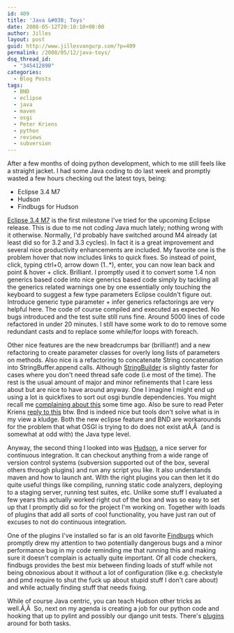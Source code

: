 ```yaml
---
id: 409
title: 'Java &#038; Toys'
date: 2008-05-12T20:10:10+00:00
author: Jilles
layout: post
guid: http://www.jillesvangurp.com/?p=409
permalink: /2008/05/12/java-toys/
dsq_thread_id:
  - "345412890"
categories:
  - Blog Posts
tags:
  - BND
  - eclipse
  - java
  - maven
  - osgi
  - Peter Kriens
  - python
  - reviews
  - subversion
---
```

After a few months of doing python development, which to me still feels like a straight jacket. I had some Java coding to do last week and promptly wasted a few hours checking out the latest toys, being:
<ul>
	<li>Eclipse 3.4 M7</li>
	<li>Hudson</li>
	<li>Findbugs for Hudson</li>
</ul>
<a href="http://download.eclipse.org/eclipse/downloads/drops/S-3.4M7-200805020100/eclipse-news-M7.html">Eclipse 3.4 M7</a> is the first milestone I've tried for the upcoming Eclipse release. This is due to me not coding Java much lately; nothing wrong with it otherwise. Normally, I'd probably have switched around M4 already (at least did so for 3.2 and 3.3 cycles). In fact it is a great improvement and several nice productivity enhancements are included. My favorite one is the problem hover that now includes links to quick fixes. So instead of point, click, typing ctrl+0, arrow down (1..*), enter, you can now lean back and point &amp; hover + click. Brilliant. I promptly used it to convert some 1.4 non generics based code into nice generics based code simply by tackling all the generics related warnings one by one essentially only touching the keyboard to suggest a few type parameters Eclipse couldn't figure out. Introduce generic type parameter + infer generics refactorings are very helpful here. The code of course compiled and executed as expected. No bugs introduced and the test suite still runs fine. Around 5000 lines of code refactored in under 20 minutes. I still have some work to do to remove some redundant casts and to replace some while/for loops with foreach.

Other nice features are the new breadcrumps bar (brilliant!) and a new refactoring to create parameter classes for overly long lists of parameters on methods. Also nice is a refactoring to concatenate String concatenation into StringBuffer.append calls. Although <a href="http://java.sun.com/j2se/1.5.0/docs/api/java/lang/StringBuilder.html">StringBuilder</a> is slightly faster for cases where you don't need thread safe code (i.e most of the time). The rest is the usual amount of major and minor refinements that I care less about but are nice to have around anyway. One I imagine I might end up using a lot is quickfixes to sort out osgi bundle dependencies. You might recall me <a href="http://www.jillesvangurp.com/2007/05/17/osgi-some-criticism/">complaining about this</a> some time ago. Also be sure to read Peter Kriens <a href="http://www.aqute.biz/Blog/2007-05-21">reply to this</a> btw. Bnd is indeed nice but tools don't solve what is in my view a kludge. Both the new eclipse feature and BND are workarounds for the problem that what OSGI is trying to do does not exist atÃ‚Â  (and is somewhat at odd with) the Java type level.

Anyway, the second thing I looked into was <a href="https://hudson.dev.java.net/">Hudson</a>, a nice server for continuous integration. It can checkout anything from a wide range of version control systems (subversion supported out of the box, several others through plugins) and run any script you like. It also understands maven and how to launch ant. With the right plugins you can then let it do quite useful things like compiling, running static code analyzers, deploying to a staging server, running test suites, etc. Unlike some stuff I evaluated a few years this actually worked right out of the box and was so easy to set up that I promptly did so for the project I'm working on. Together with loads of plugins that add all sorts of cool functionality, you have just ran out of excuses to not do continuous integration.

One of the plugins I've installed so far is an old favorite <a href="http://findbugs.sourceforge.net/">Findbugs</a> which promptly drew my attention to two potentially dangerous bugs and a minor performance bug in my code reminding me that running this and making sure it doesn't complain is actually quite important. Of all code checkers, findbugs provides the best mix between finding loads of stuff while not being obnoxious about it without a lot of configuration (like e.g. checkstyle and pmd require to shut the fuck up about stupid stuff I don't care about) and while actually finding stuff that needs fixing.

While of course Java centric, you can teach Hudson other tricks as well.Ã‚Â  So, next on my agenda is creating a job for our python code and hooking that up to pylint and possibly our django unit tests. There's <a href="http://redsolo.blogspot.com/2007/11/hudson-embraces-python.html">plugins</a> around for both tasks.